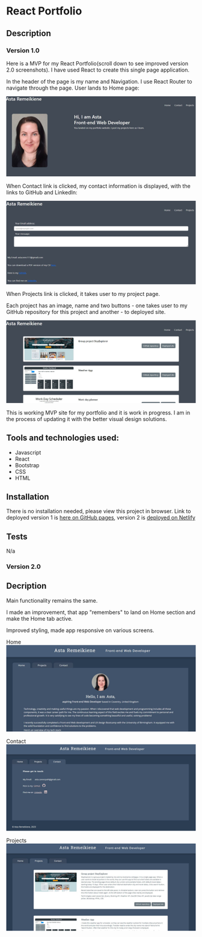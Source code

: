 # React Portfolio

## Description 
### Version 1.0

Here is a MVP for my React Portfolio(scroll down to see improved version 2.0 screenshots). I have used React to create this single page application. 

In the header of the page is my name and Navigation. I use React Router to navigate through the page. User lands to Home page:

![home](./public/imgREADME/home.jpg)

When Contact link is clicked, my contact information is displayed, with the links to GitHub and LinkedIn:

![contact](./public/imgREADME/contact.jpg)

When Projects link is clicked, it takes user to my project page.

Each project has an image, name and two buttons - one takes user to my GitHub repository for this project and another - to deployed site. 

![projects](./public/imgREADME/projects.jpg)

This is working MVP site for my portfolio and it is work in progress. I am in the process of updating it with the better visual design solutions.


## Tools and technologies used:

- Javascript
- React
- Bootstrap
- CSS
- HTML


## Installation
There is no installation needed, please view this project in browser.
Link to deployed version 1 is [here on GitHub pages](https://astarem.github.io/react-portfolio/), version 2 is [deployed on Netlify](https://asta-rem.netlify.app/)

## Tests

N/a

### Version 2.0

## Decription

Main functionality remains the same. 

I made an improvement, that app "remembers" to land on Home section and make the Home tab active. 

Improved styling, made app responsive on various screens.

Home
![home](./public/imgREADME/home2.jpg)

Contact
![home](./public/imgREADME/contact2.jpg)

Projects
![home](./public/imgREADME/projects2.jpg)

